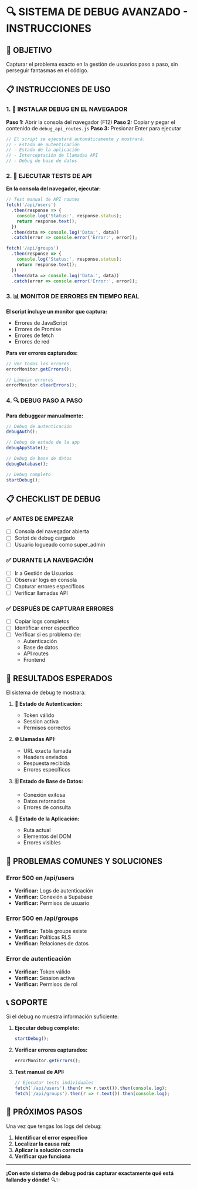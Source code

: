 # 🔍 SISTEMA DE DEBUG AVANZADO - INSTRUCCIONES

## 🎯 OBJETIVO
Capturar el problema exacto en la gestión de usuarios paso a paso, sin perseguir fantasmas en el código.

## 📋 INSTRUCCIONES DE USO

### 1. 🔧 INSTALAR DEBUG EN EL NAVEGADOR

**Paso 1:** Abrir la consola del navegador (F12)
**Paso 2:** Copiar y pegar el contenido de `debug_api_routes.js`
**Paso 3:** Presionar Enter para ejecutar

```javascript
// El script se ejecutará automáticamente y mostrará:
// - Estado de autenticación
// - Estado de la aplicación
// - Interceptación de llamadas API
// - Debug de base de datos
```

### 2. 🧪 EJECUTAR TESTS DE API

**En la consola del navegador, ejecutar:**
```javascript
// Test manual de API routes
fetch('/api/users')
  .then(response => {
    console.log('Status:', response.status);
    return response.text();
  })
  .then(data => console.log('Data:', data))
  .catch(error => console.error('Error:', error));

fetch('/api/groups')
  .then(response => {
    console.log('Status:', response.status);
    return response.text();
  })
  .then(data => console.log('Data:', data))
  .catch(error => console.error('Error:', error));
```

### 3. 📊 MONITOR DE ERRORES EN TIEMPO REAL

**El script incluye un monitor que captura:**
- Errores de JavaScript
- Errores de Promise
- Errores de fetch
- Errores de red

**Para ver errores capturados:**
```javascript
// Ver todos los errores
errorMonitor.getErrors();

// Limpiar errores
errorMonitor.clearErrors();
```

### 4. 🔍 DEBUG PASO A PASO

**Para debuggear manualmente:**
```javascript
// Debug de autenticación
debugAuth();

// Debug de estado de la app
debugAppState();

// Debug de base de datos
debugDatabase();

// Debug completo
startDebug();
```

## 📋 CHECKLIST DE DEBUG

### ✅ ANTES DE EMPEZAR
- [ ] Consola del navegador abierta
- [ ] Script de debug cargado
- [ ] Usuario logueado como super_admin

### ✅ DURANTE LA NAVEGACIÓN
- [ ] Ir a Gestión de Usuarios
- [ ] Observar logs en consola
- [ ] Capturar errores específicos
- [ ] Verificar llamadas API

### ✅ DESPUÉS DE CAPTURAR ERRORES
- [ ] Copiar logs completos
- [ ] Identificar error específico
- [ ] Verificar si es problema de:
  - Autenticación
  - Base de datos
  - API routes
  - Frontend

## 🎯 RESULTADOS ESPERADOS

El sistema de debug te mostrará:

1. **🔐 Estado de Autenticación:**
   - Token válido
   - Session activa
   - Permisos correctos

2. **🌐 Llamadas API:**
   - URL exacta llamada
   - Headers enviados
   - Respuesta recibida
   - Errores específicos

3. **🗄️ Estado de Base de Datos:**
   - Conexión exitosa
   - Datos retornados
   - Errores de consulta

4. **📱 Estado de la Aplicación:**
   - Ruta actual
   - Elementos del DOM
   - Errores visibles

## 🚨 PROBLEMAS COMUNES Y SOLUCIONES

### Error 500 en /api/users
- **Verificar:** Logs de autenticación
- **Verificar:** Conexión a Supabase
- **Verificar:** Permisos de usuario

### Error 500 en /api/groups
- **Verificar:** Tabla groups existe
- **Verificar:** Políticas RLS
- **Verificar:** Relaciones de datos

### Error de autenticación
- **Verificar:** Token válido
- **Verificar:** Session activa
- **Verificar:** Permisos de rol

## 📞 SOPORTE

Si el debug no muestra información suficiente:

1. **Ejecutar debug completo:**
   ```javascript
   startDebug();
   ```

2. **Verificar errores capturados:**
   ```javascript
   errorMonitor.getErrors();
   ```

3. **Test manual de API:**
   ```javascript
   // Ejecutar tests individuales
   fetch('/api/users').then(r => r.text()).then(console.log);
   fetch('/api/groups').then(r => r.text()).then(console.log);
   ```

## 🎯 PRÓXIMOS PASOS

Una vez que tengas los logs del debug:

1. **Identificar el error específico**
2. **Localizar la causa raíz**
3. **Aplicar la solución correcta**
4. **Verificar que funciona**

---

**¡Con este sistema de debug podrás capturar exactamente qué está fallando y dónde!** 🔍✨
